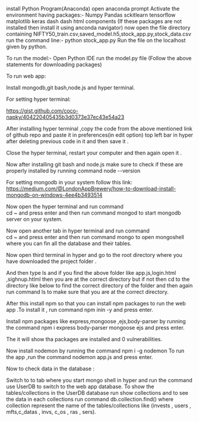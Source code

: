 
install Python Program(Anaconda)
open anaconda prompt
Activate the environment having packages:-
Numpy
Pandas
sckitlearn
tensorflow
matplotlib
keras
dash
dash html components
(If these packages are not installed then install it using anconda navigator)
now open the file directory containing NIFTY50_train.csv,saved_model.h5,stock_app.py,stock_data.csv
run the command line:-
python stock_app.py
Run the file on the localhost given by python.

To run the model:-
Open Python IDE
run the model.py file
(Follow the above statements for downloading packages)

To run web app:

Install mongodb,git bash,node.js and hyper terminal.

For setting hyper terminal:

https://gist.github.com/coco-napky/404220405435b3d0373e37ec43e54a23

After installing hyper terminal ,copy the code from the above mentioned link of github repo and paste it in preferences(in edit option)   top left bar in hyper after deleting previous code in it and then save it .


Close the hyper terminal, restart your computer and then again open it .

Now after installing git bash and node.js make sure to check if these are properly installed by running command  node --version

For setting mongodb in your system follow this link: https://medium.com/@LondonAppBrewery/how-to-download-install-mongodb-on-windows-4ee4b3493514

Now open the hyper terminal and run command  
cd ~   and press enter and then run command mongod to start mongodb server on your system.

Now open another tab in hyper terminal and run command  
cd ~ and press enter and then run command  mongo to open mongoshell where you can fin all the database and their tables.

Now open third terminal in hyper and go to the root directory where you have downloaded the project folder .


And then type ls and if you find the above folder like app.js,login.html ,sighnup.htlml then you are at the correct directory but if not then cd to the directory like below to find the correct directory of the folder and then again run command ls to make sure that you are at the correct directory. 



 
After this install npm so that you can install npm packages to run the web app
.To install it , run command npm inin -y and press enter.

Install npm packages like express,mongoose ,ejs,body-parser by running the command 
npm i express body-parser mongoose ejs and press enter.


The it will show tha packages are installed and 0 vulnerabilities.

Now install nodemon by running the command npm i -g nodemon
To run the app ,run the command nodemon app.js and press enter.

Now to check data in the database :

Switch to to tab where you start mongo shell in hyper and run the command use UserDB to switch to the web app database.
To show the tables/collections in the UserDB database run show collections and to see the data in each collections run command db.collection.find() where collection represent the name of the tables/collections like (invests , users , mfts,c_datas , invs, c_os , ras , sers).
 
